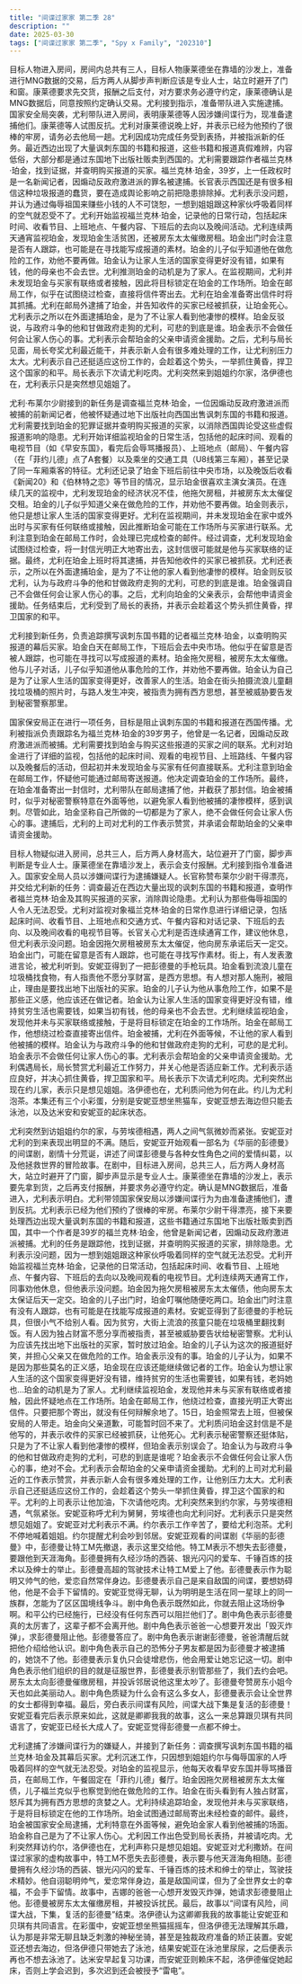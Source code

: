 ```yaml
---
title: "间谍过家家 第二季 28"
description: ""
date: 2025-03-30
tags: ["间谍过家家 第二季", "Spy x Family", "202310"]
---
```


目标人物进入房间，房间内总共有三人，目标人物康莱德坐在靠墙的沙发上，准备进行MNG数据的交易，后方两人从脚步声判断应该是专业人士，站立时避开了门和窗。康莱德要求先交货，报酬之后支付，对方要求务必遵守约定，康莱德确认是MNG数据后，同意按照约定确认交易。尤利接到指示，准备带队进入实施逮捕。国家安全局突袭，尤利带队进入房间，表明康莱德等人因涉嫌间谍行为，现准备逮捕他们。康莱德等人试图反抗。尤利对康莱德说晚上好，并表示已经为他预约了很棒的牢房，请务必去他局一趟。尤利因成功完成任务受到表扬，并被指派新的任务。最近西边出现了大量讽刺东国的书籍和报道，这些书籍和报道真假难辨，内容低俗，大部分都是通过东国地下出版社贩卖到西国的。尤利需要跟踪作者福兰克林·珀金，找到证据，并查明购买报道的买家。福兰克林·珀金，39岁，上一任政权时是一名新闻记者，因煽动反政府激进派的罪名被逮捕。长官表示西国还是有很多相信这种垃圾报道的蠢货，要在造成舆论影响之前把隐患排除掉。尤利表示没问题，并认为通过侮辱祖国来赚些小钱的人不可饶恕，一想到姐姐跟这种家伙呼吸着同样的空气就忍受不了。尤利开始监视福兰克林·珀金，记录他的日常行动，包括起床时间、收看节目、上班地点、午餐内容、下班后的去向以及晚间活动。尤利连续两天通宵监视珀金，发现珀金生活贫困，还被房东太太催缴房租。珀金出门时会注意是否有人跟踪，也可能是在寻找能写成报道的素材。珀金的儿子似乎知道他在做危险的工作，劝他不要再做。珀金认为让家人生活的国家变得更好没有错，如果有钱，他的母亲也不会去世。尤利推测珀金的动机是为了家人。在监视期间，尤利并未发现珀金与买家有联络或者接触，因此将目标锁定在珀金的工作场所。珀金在邮局工作，似乎在试图绕过检查，直接将信件寄出去。尤利在珀金准备寄出信件时将其抓捕。尤利在邮局外逮捕了珀金，并告知收件的买家已经被抓获，让珀金死心。尤利表示之所以在外面逮捕珀金，是为了不让家人看到他凄惨的模样。珀金反驳说，与政府斗争的他和甘做政府走狗的尤利，可悲的到底是谁。珀金表示不会做任何会让家人伤心的事。尤利表示会帮珀金的父亲申请资金援助。之后，尤利与局长见面，局长夸奖尤利最近能干，并表示新人会有很多难处理的工作，让尤利别压力太大。尤利表示自己还挺适应这份工作的，会趁着这个势头，一举抓住黄昏，捍卫这个国家的和平。局长表示下次请尤利吃肉。尤利突然来到姐姐约尔家，洛伊德也在，尤利表示只是突然想见姐姐了。

尤利·布莱尔少尉接到的新任务是调查福兰克林·珀金，一位因煽动反政府激进派而被捕的前新闻记者，他被怀疑通过地下出版社向西国出售讽刺东国的书籍和报道。尤利需要找到珀金的犯罪证据并查明购买报道的买家，以消除西国舆论受这些虚假报道影响的隐患。尤利开始详细监视珀金的日常生活，包括他的起床时间、观看的电视节目（如《早安东国》，看完后会辱骂播报员）、上班地点（邮局）、午餐内容（在「菲约儿德」点了A套餐）以及乘坐的交通工具（U8线第三车厢），甚至记录了同一车厢乘客的特征。尤利还记录了珀金下班后前往中央市场，以及晚饭后收看《新闻20》和《伯林特之恋》等节目的情况，显示珀金很喜欢主演女演员。在连续几天的监视中，尤利发现珀金的经济状况不佳，他拖欠房租，并被房东太太催促交租。珀金的儿子似乎知道父亲在做危险的工作，并劝他不要再做。珀金则表示，他只是想让家人生活的国家变得更好。尤利在监视期间，并未发现珀金在家中或外出时与买家有任何联络或接触，因此推断珀金可能在工作场所与买家进行联系。尤利注意到珀金在邮局工作时，会处理已完成检查的邮件。经过调查，尤利发现珀金试图绕过检查，将一封信光明正大地寄出去，这封信很可能就是他与买家联络的证据。最终，尤利在珀金上班时将其逮捕，并告知他收件的买家已被抓获。尤利还表示，之所以在外面逮捕珀金，是为了不让他的家人看到他凄惨的模样。珀金则反驳尤利，认为与政府斗争的他和甘做政府走狗的尤利，可悲的到底是谁。珀金强调自己不会做任何会让家人伤心的事。之后，尤利向珀金的父亲表示，会帮他申请资金援助。任务结束后，尤利受到了局长的表扬，并表示会趁着这个势头抓住黄昏，捍卫国家的和平。

尤利接到新任务，负责追踪撰写讽刺东国书籍的记者福兰克林·珀金，以查明购买报道的幕后买家。珀金白天在邮局工作，下班后会去中央市场。他似乎在留意是否被人跟踪，也可能在寻找可以写成报道的素材。珀金拖欠房租，被房东太太催缴。他与儿子对话，儿子似乎知道他从事危险的工作，并劝他不要再做。珀金认为自己是为了让家人生活的国家变得更好，改善家人的生活。珀金在街头拍摄流浪儿童翻找垃圾桶的照片时，与路人发生冲突，被指责为拥有西方思想，甚至被威胁要告发到秘密警察那里。

国家保安局正在进行一项任务，目标是阻止讽刺东国的书籍和报道在西国传播。尤利被指派负责跟踪名为福兰克林·珀金的39岁男子，他曾是一名记者，因煽动反政府激进派而被捕。尤利需要找到珀金与购买这些报道的买家之间的联系。尤利对珀金进行了详细的监视，包括他的起床时间、观看的电视节目、上班路线、午餐内容以及晚餐后的活动，但起初并未发现珀金与买家有任何直接联系。尤利注意到珀金在邮局工作，怀疑他可能通过邮局寄送报道。他决定调查珀金的工作场所。最终，在珀金准备寄出一封信时，尤利带队在邮局逮捕了他，并截获了那封信。珀金被捕时，似乎对秘密警察特意在外面等他，以避免家人看到他被捕的凄惨模样，感到讽刺。尽管如此，珀金坚称自己所做的一切都是为了家人，绝不会做任何会让家人伤心的事。逮捕后，尤利的上司对尤利的工作表示赞赏，并承诺会帮助珀金的父亲申请资金援助。

目标人物疑似进入房间，总共三人，后方两人身材高大，站位避开了门窗，脚步声判断是专业人士。康莱德坐在靠墙沙发上，表示会支付报酬。尤利接到指令准备进入。国家安全局人员以涉嫌间谍行为逮捕嫌疑人。长官称赞布莱尔少尉干得漂亮，并交给尤利新的任务：调查最近在西边大量出现的讽刺东国的书籍和报道，查明作者福兰克林·珀金及其购买报道的买家，消除舆论隐患。尤利认为那些侮辱祖国的人令人无法忍受。尤利对监视对象福兰克林·珀金的日常作息进行详细记录，包括起床时间、收看节目、上班地点和交通方式、午餐内容和对话记录、下班后的去向、以及晚间收看的电视节目等。长官关心尤利是否连续通宵工作，建议他休息，但尤利表示没问题。珀金因拖欠房租被房东太太催促，他向房东承诺后天一定交。珀金出门，可能在留意是否有人跟踪，也可能在寻找写作素材。街上，有人发表激进言论，被尤利听到。安妮亚得到了一把彭德曼的手枪玩具。珀金看到流浪儿童在垃圾桶找食物，有人指责他不愿分享财富，是西方思想。有人想对那人施刑，被阻止，理由是要找出地下出版社的买家。珀金的儿子认为他从事危险工作，如果不是那些正义感，他应该还在做记者。珀金认为让家人生活的国家变得更好没有错，维持贫穷生活也需要钱，如果当初有钱，他的母亲也不会去世。尤利继续监视珀金，发现他并未与买家联络或接触，于是将目标锁定在珀金的工作场所。珀金在邮局工作，他想绕过检查直接寄出信件。珀金被捕，尤利在外面等候，不让他的家人看到他被捕的模样。珀金认为与政府斗争的他和甘做政府走狗的尤利，可悲的是尤利。珀金表示不会做任何让家人伤心的事。尤利表示会帮珀金的父亲申请资金援助。尤利偶遇局长，局长赞赏尤利最近工作努力，并关心他是否适应新工作。尤利表示适应良好，并决心抓住黄昏，捍卫国家和平。局长表示下次请尤利吃肉。尤利突然出现在约儿家，表示只是想见姐姐。洛伊德也在，尤利质问他为何在此。约儿为尤利泡茶。本集还有三个小彩蛋，分别是安妮亚想坐熊猫车，安妮亚想去海边但只能去泳池，以及达米安和安妮亚的起床状态。

尤利突然到访姐姐约尔的家，与劳埃德相遇，两人之间气氛微妙而紧张。安妮亚对尤利的到来表现出明显的不满。随后，安妮亚开始观看一部名为《华丽的彭德曼》的间谍剧，剧情十分荒诞，讲述了间谍彭德曼与各种女性角色之间的爱情纠葛，以及他拯救世界的冒险故事。在剧中，目标进入房间，总共三人，后方两人身材高大，站立时避开了门窗，脚步声显示是专业人士。康莱德坐在靠墙的沙发上，表示要先拿到货，之后再支付报酬，并要求务必遵守约定。确认是MNG数据后，准备进入，尤利表示明白。尤利带领国家保安局以涉嫌间谍行为为由准备逮捕他们，遭到反抗。尤利表示已经为他们预约了很棒的牢房。布莱尔少尉干得漂亮，接下来要处理西边出现大量讽刺东国的书籍和报道，这些书籍通过东国地下出版社贩卖到西国，其中一个作者是39岁的福兰克林·珀金，他曾是新闻记者，因煽动反政府激进派被捕。尤利的任务是跟踪他，找到证据，并查明购买报道的买家，排除隐患。尤利表示没问题，因为一想到姐姐跟这种家伙呼吸着同样的空气就无法忍受。尤利开始监视福兰克林·珀金，记录他的日常活动，包括起床时间、收看节目、上班地点、午餐内容、下班后的去向以及晚间观看的电视节目。尤利连续两天通宵工作，同事劝他休息，但他表示没问题。珀金因为拖欠房租被房东太太催债，他向房东太太保证后天一定交。珀金的儿子出门时，珀金叮嘱他随便吃两口。珀金出门时注意有没有人跟踪，也有可能是在找能写成报道的素材。安妮亚得到了彭德曼的手枪玩具，但很小气不给别人看。因为贫穷，大街上流浪的孩童只能在垃圾桶里翻找剩饭。有人因为独占财富不愿分享而被指责，甚至被威胁要告状给秘密警察。尤利认为应该先找出地下出版社的买家，暂时放过珀金。珀金的儿子认为这次的报道挺好笑，并担心父亲又在做危险的工作。珀金表示没有的事。珀金的儿子认为，如果不是因为那些莫名的正义感，珀金现在应该还能继续做记者的工作。珀金认为想让家人生活的这个国家变得更好没有错，维持贫穷的生活也需要钱，如果有钱，老妈她也…珀金的动机是为了家人。尤利继续监视珀金，发现他并未与买家有联络或者接触，因此怀疑地点在工作场所。珀金在邮局工作，他绕过检查，直接光明正大寄出信件。只要把那个寄出，就没有任何辩解余地了。15日，珀金照常去上班，但被保安局的人带走。珀金向父亲道歉，可能暂时回不来了。尤利质问珀金这封信是不是他写的，并表示收件的买家已经被抓获，让他死心。尤利表示秘密警察还挺体贴，只是为了不让家人看到他凄惨的模样，但珀金表示别误会了。珀金认为与政府斗争的他和甘做政府走狗的尤利，可悲的到底是谁呢？珀金表示不会做任何会让家人伤心的事，绝对不会。尤利表示会帮珀金的父亲申请资金援助。尤利的上司对尤利最近的工作表示赞赏，并表示新人会有很多难处理的工作，让他别压力太大。尤利表示自己还挺适应这份工作的，会趁着这个势头一举抓住黄昏，捍卫这个国家的和平。尤利的上司表示让他加油，下次请他吃肉。尤利突然来到约尔家，与劳埃德相遇，气氛紧张。安妮亚称呼尤利为舅舅，劳埃德也向尤利问好。尤利表示只是突然想见姐姐了。安妮亚对尤利表示不满。约尔表示工作辛苦了，要给尤利泡茶。尤利不停地喊着姐姐。约尔提醒尤利会吵到邻居。安妮亚观看的间谍剧《华丽的彭德曼》中，彭德曼让特工M先撤退，表示这里交给他。特工M表示不想失去彭德曼，要跟他到天涯海角。彭德曼拥有久经沙场的西装、银光闪闪的爱车、千锤百炼的技术以及绅士的举止。彭德曼高超的驾驶技术让特工M爱上了他。彭德曼表示作为聪明又帅气的他，爱恋自然常伴身边。彭德曼表示自己是来自敌国的间谍，要想妨碍他，他是不会手下留情的。安妮亚觉得无聊，认为明明是生活在同一星球上的同一族群，怎能为了区区国境线争斗。剧中角色表示既然如此，你就去阻止这场纷争啊。和平公约已经施行，已经没有任何东西可以阻拦他们了。剧中角色表示彭德曼真的太厉害了，这辈子都不会离开他。剧中角色表示爸爸一心想要开发出「毁灭炸弹」，求彭德曼阻止他。彭德曼答应了。剧中角色表示谢谢彭德曼，爸爸清醒后就把他介绍给他认识。剧中角色表示自己的恐怖分子男友都是因为彭德曼才被逮捕的，她饶不了他。彭德曼表示复仇只会徒增悲伤，他会用爱让她忘记这一切。剧中角色表示他们组织的目的就是征服世界，彭德曼表示别管那些了，我们去约会吧。房东太太向彭德曼催缴房租，并投诉邻居说他这里太吵了。彭德曼夸赞房东小姐今天也如此美丽动人。剧中角色质疑为什么会有这么多女人，彭德曼表示会让全世界的女士都得到幸福。最后，旁白表示间谍有风险，间谍大战下集是复活的彭德曼！安妮亚看完后表示原来如此，这就是卿卿我我的故事，这么一来总算跟贝琪有共同语言了，安妮亚已经长大成人了。安妮亚觉得彭德曼一点都不绅士。

尤利逮捕了涉嫌间谍行为的嫌疑人，并接到了新任务：调查撰写讽刺东国书籍的福兰克林·珀金及其幕后买家。尤利沉迷工作，只因想到姐姐约尔与侮辱国家的人呼吸着同样的空气就无法忍受。对珀金的监视显示，他每天收看早安东国并辱骂播音员，在邮局工作，午餐固定在「菲约儿德」餐厅。珀金因拖欠房租被房东太太催债，儿子福兰克似乎也察觉到他在做危险的工作。珀金在街头看到有人独占财富，怒斥其为拥有西方思想的贪婪之人。尤利持续追踪珀金，发现他并未与买家联络，于是将目标锁定在他的工作场所。珀金试图通过邮局寄出未经检查的邮件。最终，珀金被国家安全局逮捕，尤利特意在外面等候，避免珀金家人看到他被捕的场面。珀金称自己是为了不让家人伤心。尤利因工作出色受到局长表扬，并被请吃肉。尤利突然拜访约尔，洛伊德也在，尤利声称只是想见姐姐。安妮亚对尤利撒娇。在间谍过家家的虚构故事中，特工M不愿失去彭德曼，表示要与他天涯海角相随。彭德曼拥有久经沙场的西装、银光闪闪的爱车、千锤百炼的技术和绅士的举止，驾驶技术精妙。他自诩聪明帅气，爱恋常伴身边，虽是敌国间谍，但为了全世界女士的幸福，不会手下留情。故事中，吉娜的爸爸一心想开发毁灭炸弹，她请求彭德曼阻止他。彭德曼被房东太太催缴房租，并被投诉扰民。最后，故事以“间谍有风险，间谍大战，下集，复活的彭德曼”结束。洛伊德认为这卿卿我我的故事能让安妮亚和贝琪有共同语言。在彩蛋中，安妮亚想坐熊猫摇摇车，但洛伊德无法理解其乐趣，认为那是非常无聊且缺乏刺激的神秘坐骑，甚至是独裁政府准备的矫正装置。安妮亚还想去海边，但洛伊德只带她去了泳池，结果安妮亚在泳池里尿尿，之后便表示再也不想去泳池了。达米安早起复习功课，而安妮亚则赖床不起，洛伊德催促她起床，否则上学会迟到，多次迟到还会被授予“雷电”。